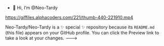 - 👋 Hi, I’m @Neo-Tardy

https://giffiles.alphacoders.com/221/thumb-440-221910.mp4

Neo-Tardy/Neo-Tardy is a ✨ special ✨ repository because its `README.md` (this file) appears on your GitHub profile.
You can click the Preview link to take a look at your changes.
--->
